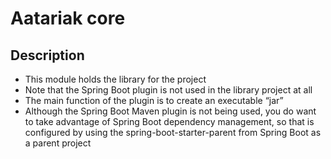 # Aatariak core

## Description
- This module holds the library for the project
- Note that the Spring Boot plugin is not used in the library project at all
- The main function of the plugin is to create an executable “jar”
- Although the Spring Boot Maven plugin is not being used, you do want to take advantage of Spring Boot dependency management, so that is configured by using the spring-boot-starter-parent from Spring Boot as a parent project